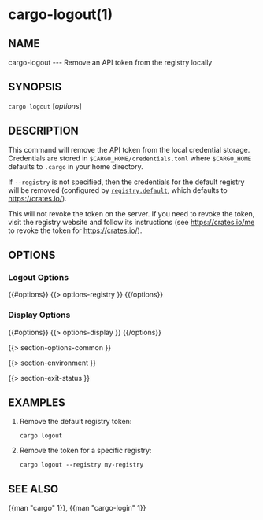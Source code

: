 # cargo-logout(1)

## NAME

cargo-logout --- Remove an API token from the registry locally

## SYNOPSIS

`cargo logout` [_options_]

## DESCRIPTION

This command will remove the API token from the local credential storage.
Credentials are stored in `$CARGO_HOME/credentials.toml` where `$CARGO_HOME`
defaults to `.cargo` in your home directory.

If `--registry` is not specified, then the credentials for the default
registry will be removed (configured by
[`registry.default`](../reference/config.html#registrydefault), which defaults
to <https://crates.io/>).

This will not revoke the token on the server. If you need to revoke the token,
visit the registry website and follow its instructions (see
<https://crates.io/me> to revoke the token for <https://crates.io/>).

## OPTIONS

### Logout Options

{{#options}}
{{> options-registry }}
{{/options}}

### Display Options

{{#options}}
{{> options-display }}
{{/options}}

{{> section-options-common }}

{{> section-environment }}

{{> section-exit-status }}

## EXAMPLES

1. Remove the default registry token:

       cargo logout

2. Remove the token for a specific registry:

       cargo logout --registry my-registry

## SEE ALSO
{{man "cargo" 1}}, {{man "cargo-login" 1}}
